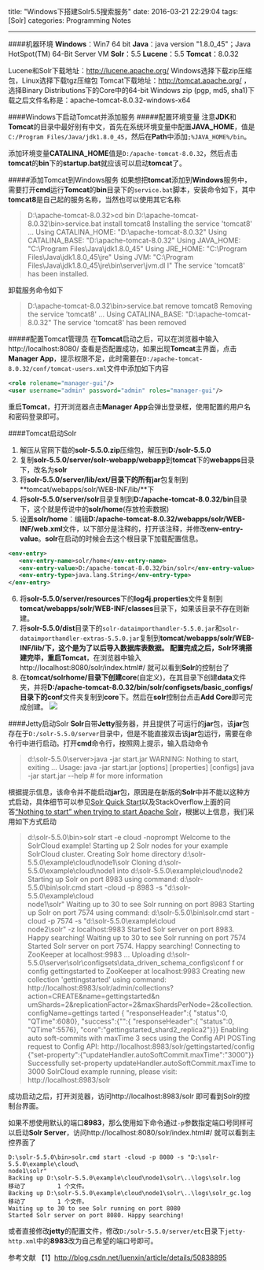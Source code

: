 title: "Windows下搭建Solr5.5搜索服务"
date: 2016-03-21 22:29:04
tags: [Solr]
categories: Programming Notes

---

####机器环境
**Windows**：Win7 64 bit
**Java**：java version "1.8.0_45"；Java HotSpot(TM) 64-Bit Server VM
**Solr**：5.5
**Lucene**：5.5
**Tomcat**：8.0.32

Lucene和Solr下载地址：http://lucene.apache.org/
Windows选择下载zip压缩包，Linux选择下载tgz压缩包
Tomcat下载地址：http://tomcat.apache.org/ ，选择Binary Distributions下的Core中的64-bit Windows zip (pgp, md5, sha1)下载之后文件名称是：apache-tomcat-8.0.32-windows-x64

####Windows下启动Tomcat并添加服务
#####配置环境变量
注意**JDK**和**Tomcat**的目录中最好别有中文，首先在系统环境变量中配置**JAVA_HOME**，值是`C:/Program Files/Java/jdk1.8.0_45`，然后在**Path**中添加`;%JAVA_HOME%/bin`。

添加环境变量**CATALINA_HOME**值是`D:/apache-tomcat-8.0.32`，然后点击 **tomcat**的**bin**下的**startup.bat**就应该可以启动**tomcat**了。

#####添加Tomcat到Windows服务
如果想把**tomcat**添加到**Windows**服务中，需要打开**cmd**运行**Tomcat**的**bin**目录下的`service.bat`脚本，安装命令如下，其中**tomcat8**是自己起的服务名称，当然也可以使用其它名称
>D:\apache-tomcat-8.0.32>cd bin
D:\apache-tomcat-8.0.32\bin>service.bat install tomcat8
Installing the service 'tomcat8' ...
Using CATALINA_HOME:    "D:\apache-tomcat-8.0.32"
Using CATALINA_BASE:    "D:\apache-tomcat-8.0.32"
Using JAVA_HOME:        "C:\Program Files\Java\jdk1.8.0_45"
Using JRE_HOME:         "C:\Program Files\Java\jdk1.8.0_45\jre"
Using JVM:              "C:\Program Files\Java\jdk1.8.0_45\jre\bin\server\jvm.dl
l"
The service 'tomcat8' has been installed.

卸载服务命令如下
>D:\apache-tomcat-8.0.32\bin>service.bat remove tomcat8
Removing the service 'tomcat8' ...
Using CATALINA_BASE:    "D:\apache-tomcat-8.0.32"
The service 'tomcat8' has been removed

#####配置Tomcat管理员
在**Tomcat**启动之后，可以在浏览器中输入http://localhost:8080/ 查看是否配置成功，如果出现**Tomcat**主界面，点击**Manager App**，提示权限不足，此时需要在`D:/apache-tomcat-8.0.32/conf/tomcat-users.xml`文件中添加如下内容
```xml
<role rolename="manager-gui"/>
<user username="admin" password="admin" roles="manager-gui"/>
```
重启**Tomcat**，打开浏览器点击**Manager App**会弹出登录框，使用配置的用户名和密码登录即可。

####Tomcat启动Solr
1. 解压从官网下载的**solr-5.5.0.zip**压缩包，解压到**D:/solr-5.5.0**
2. 复制**solr-5.5.0/server/solr-webapp/webapp**到**tomcat**下的**webapps**目录下，改名为**solr**
3. 将**solr-5.5.0/server/lib/ext/**目录下的所有**jar**包复制到**tomcat/webapps/solr/WEB-INF/lib/**下
4. 将**solr-5.5.0/server/solr**目录复制到**D:/apache-tomcat-8.0.32/bin**目录下，这个就是传说中的**solr/home**(存放检索数据)
5. 设置**solr/home**：编辑**D:/apache-tomcat-8.0.32/webapps/solr/WEB-INF/web.xml**文件，以下部分是注释的，打开该注释，并修改**env-entry-value**。**solr**在启动的时候会去这个根目录下加载配置信息。
```xml
<env-entry>
   <env-entry-name>solr/home</env-entry-name>
   <env-entry-value>D:/apache-tomcat-8.0.32/bin/solr</env-entry-value>
   <env-entry-type>java.lang.String</env-entry-type>
</env-entry>
```
6. 将**solr-5.5.0/server/resources**下的**log4j.properties**文件复制到**tomcat/webapps/solr/WEB-INF/classes**目录下，如果该目录不存在则新建。
7. 将**solr-5.5.0/dist**目录下的`solr-dataimporthandler-5.5.0.jar`和`solr-dataimporthandler-extras-5.5.0.jar`复制到**tomcat/webapps/solr/WEB-INF/lib/**下，这个是为了以后导入数据库表数据。
配置完成之后，**Solr**环境搭建完毕，重启**Tomcat**，在浏览器中输入http://localhost:8080/solr/index.html#/ 就可以看到**Solr**的控制台了
8. 在**tomcat/solrhome/**目录下创建**core**(自定义)，在其目录下创建**data**文件夹，并将**D:/apache-tomcat-8.0.32/bin/solr/configsets/basic_configs/**目录下的**conf**文件夹复制到**core**下。然后在**solr**控制台点击**Add Core**即可完成创建。
![](http://7xig3q.com1.z0.glb.clouddn.com/Solr_add_core_config.png)

####Jetty启动Solr
**Solr**自带**Jetty**服务器，并且提供了可运行的**jar**包，该**jar**包存在于`D:/solr-5.5.0/server`目录中，但是不能直接双击该**jar**包运行，需要在命令行中进行启动。打开**cmd**命令行，按照网上提示，输入启动命令
>d:\solr-5.5.0\server>java -jar start.jar
WARNING: Nothing to start, exiting ...
Usage: java -jar start.jar [options] [properties] [configs]
       java -jar start.jar --help  # for more information


根据提示信息，该命令并不能启动**jar**包，原因是在新版的**Solr**中并不能以这种方式启动，具体细节可以参见[Solr Quick Start](http://lucene.apache.org/solr/quickstart.html)以及StackOverflow上面的问答[“Nothing to start” when trying to start Apache Solr](http://stackoverflow.com/questions/30983349/nothing-to-start-when-trying-to-start-apache-solr)，根据以上信息，我们采用如下方式启动

>d:\solr-5.5.0\bin>solr start -e cloud -noprompt
Welcome to the SolrCloud example!
Starting up 2 Solr nodes for your example SolrCloud cluster.
Creating Solr home directory d:\solr-5.5.0\example\cloud\node1\solr
Cloning d:\solr-5.5.0\example\cloud\node1 into
   d:\solr-5.5.0\example\cloud\node2
Starting up Solr on port 8983 using command:
d:\solr-5.5.0\bin\solr.cmd start -cloud -p 8983 -s "d:\solr-5.5.0\example\cloud\
node1\solr"
Waiting up to 30 to see Solr running on port 8983
Starting up Solr on port 7574 using command:
d:\solr-5.5.0\bin\solr.cmd start -cloud -p 7574 -s "d:\solr-5.5.0\example\cloud\
node2\solr" -z localhost:9983
Started Solr server on port 8983. Happy searching!
Waiting up to 30 to see Solr running on port 7574
Started Solr server on port 7574. Happy searching!
Connecting to ZooKeeper at localhost:9983 ...
Uploading d:\solr-5.5.0\server\solr\configsets\data_driven_schema_configs\conf f
or config gettingstarted to ZooKeeper at localhost:9983
Creating new collection 'gettingstarted' using command:
http://localhost:8983/solr/admin/collections?action=CREATE&name=gettingstarted&n
umShards=2&replicationFactor=2&maxShardsPerNode=2&collection.configName=gettings
tarted
{
  "responseHeader":{
    "status":0,
    "QTime":6080},
  "success":{"":{
      "responseHeader":{
        "status":0,
        "QTime":5576},
      "core":"gettingstarted_shard2_replica2"}}}
Enabling auto soft-commits with maxTime 3 secs using the Config API
POSTing request to Config API: http://localhost:8983/solr/gettingstarted/config
{"set-property":{"updateHandler.autoSoftCommit.maxTime":"3000"}}
Successfully set-property updateHandler.autoSoftCommit.maxTime to 3000
SolrCloud example running, please visit: http://localhost:8983/solr

成功启动之后，打开浏览器，访问http://localhost:8983/solr 即可看到Solr的控制台界面。

如果不想使用默认的端口**8983**，那么使用如下命令通过`-p`参数指定端口号同样可以启动**Solr Server**，访问http://localhost:8080/solr/index.html#/ 就可以看到主控界面了
```shell
D:\solr-5.5.0\bin>solr.cmd start -cloud -p 8080 -s "D:\solr-5.5.0\example\cloud\
node1\solr"
Backing up D:\solr-5.5.0\example\cloud\node1\solr\..\logs\solr.log
移动了         1 个文件。
Backing up D:\solr-5.5.0\example\cloud\node1\solr\..\logs\solr_gc.log
移动了         1 个文件。
Waiting up to 30 to see Solr running on port 8080
Started Solr server on port 8080. Happy searching!
```
或者直接修改**jetty**的配置文件，修改`D:/solr-5.5.0/server/etc`目录下`jetty-http.xml`中的**8983**改为自己希望的端口号即可。


参考文献
【1】http://blog.csdn.net/luenxin/article/details/50838895